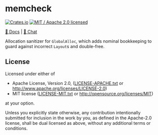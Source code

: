# memcheck

[![Crates.io](https://img.shields.io/crates/v/memcheck.svg?maxAge=86400)](https://crates.io/crates/memcheck)
[![MIT / Apache 2.0 licensed](https://img.shields.io/crates/l/memcheck.svg?maxAge=2592000)](#License)

[📖 Docs](https://docs.rs/memcheck) | [💬 Chat](https://constellation.zulipchat.com/#narrow/stream/213236-subprojects)

Allocation sanitizer for `GlobalAlloc`, which adds nominal bookkeeping to guard against incorrect `Layout`s and double-free.

## License
Licensed under either of

 * Apache License, Version 2.0, ([LICENSE-APACHE.txt](LICENSE-APACHE.txt) or http://www.apache.org/licenses/LICENSE-2.0)
 * MIT license ([LICENSE-MIT.txt](LICENSE-MIT.txt) or http://opensource.org/licenses/MIT)

at your option.

Unless you explicitly state otherwise, any contribution intentionally submitted for inclusion in the work by you, as defined in the Apache-2.0 license, shall be dual licensed as above, without any additional terms or conditions.

